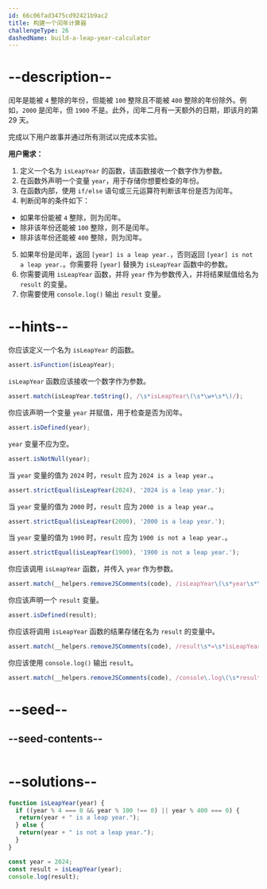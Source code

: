 ```yaml
---
id: 66c06fad3475cd92421b9ac2
title: 构建一个闰年计算器
challengeType: 26
dashedName: build-a-leap-year-calculator
---
```


# --description--

闰年是能被 `4` 整除的年份，但能被 `100` 整除且不能被 `400` 整除的年份除外。例如，`2000` 是闰年，但 `1900` 不是。此外，闰年二月有一天额外的日期，即该月的第 29 天。

完成以下用户故事并通过所有测试以完成本实验。

**用户需求：**

1. 定义一个名为 `isLeapYear` 的函数，该函数接收一个数字作为参数。
2. 在函数外声明一个变量 `year`，用于存储你想要检查的年份。
3. 在函数内部，使用 `if/else` 语句或三元运算符判断该年份是否为闰年。
4. 判断闰年的条件如下：

  - 如果年份能被 `4` 整除，则为闰年。
  - 除非该年份还能被 `100` 整除，则不是闰年。
  - 除非该年份还能被 `400` 整除，则为闰年。

5. 如果年份是闰年，返回 `[year] is a leap year.`，否则返回 `[year] is not a leap year.`。你需要将 `[year]` 替换为 `isLeapYear` 函数中的参数。
6. 你需要调用 `isLeapYear` 函数，并将 `year` 作为参数传入，并将结果赋值给名为 `result` 的变量。
7. 你需要使用 `console.log()` 输出 `result` 变量。

# --hints--

你应该定义一个名为 `isLeapYear` 的函数。

```js
assert.isFunction(isLeapYear);
```

`isLeapYear` 函数应该接收一个数字作为参数。

```js
assert.match(isLeapYear.toString(), /\s*isLeapYear\(\s*\w+\s*\)/);
```

你应该声明一个变量 `year` 并赋值，用于检查是否为闰年。

```js
assert.isDefined(year);
```

`year` 变量不应为空。

```js
assert.isNotNull(year);
```

当 `year` 变量的值为 `2024` 时，`result` 应为 `2024 is a leap year.`。

```js
assert.strictEqual(isLeapYear(2024), '2024 is a leap year.');
```

当 `year` 变量的值为 `2000` 时，`result` 应为 `2000 is a leap year.`。

```js
assert.strictEqual(isLeapYear(2000), '2000 is a leap year.');
```

当 `year` 变量的值为 `1900` 时，`result` 应为 `1900 is not a leap year.`。

```js
assert.strictEqual(isLeapYear(1900), '1900 is not a leap year.');

```

你应该调用 `isLeapYear` 函数，并传入 `year` 作为参数。

```js
assert.match(__helpers.removeJSComments(code), /isLeapYear\(\s*year\s*\)/);
```

你应该声明一个 `result` 变量。

```js
assert.isDefined(result);
```

你应该将调用 `isLeapYear` 函数的结果存储在名为 `result` 的变量中。

```js
assert.match(__helpers.removeJSComments(code), /result\s*=\s*isLeapYear\(\s*year\s*\)/);
```

你应该使用 `console.log()` 输出 `result`。

```js
assert.match(__helpers.removeJSComments(code), /console\.log\(\s*result\s*\)/);
```

# --seed--

## --seed-contents--

```js

```

# --solutions--

```js
function isLeapYear(year) {
  if ((year % 4 === 0 && year % 100 !== 0) || year % 400 === 0) {
   return(year + " is a leap year.");
  } else {
   return(year + " is not a leap year.");
  }
}

const year = 2024;
const result = isLeapYear(year);
console.log(result);
```

